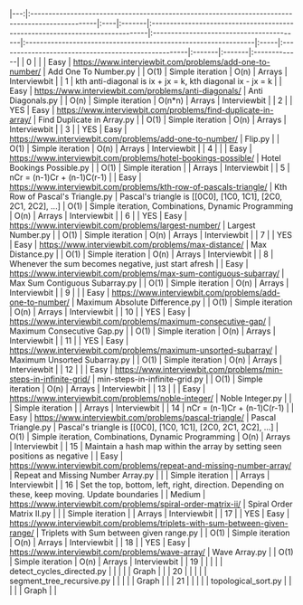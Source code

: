 |---:|:------------------------------------------------------------------------------------------------|:----|:-------|:-----------------------------------------------------------------------------|:-----------------------------------------|:---------------------------------------------------------------|:-----|:----------------------------------------------------|:-------|:-------|:-------------|
|  0 |                                                                                                 |     | Easy   | https://www.interviewbit.com/problems/add-one-to-number/                     | Add One To Number.py                     |                                                                | O(1) | Simple iteration                                    | O(n)   | Arrays | Interviewbit |
|  1 | kth anti-diagonal is ix + jx = k, kth diagonal ix - jx = k                                      |     | Easy   | https://www.interviewbit.com/problems/anti-diagonals/                        | Anti Diagonals.py                        |                                                                | O(n) | Simple iteration                                    | O(n*n) | Arrays | Interviewbit |
|  2 |                                                                                                 | YES | Easy   | https://www.interviewbit.com/problems/find-duplicate-in-array/               | Find Duplicate in Array.py               |                                                                | O(1) | Simple iteration                                    | O(n)   | Arrays | Interviewbit |
|  3 |                                                                                                 | YES | Easy   | https://www.interviewbit.com/problems/add-one-to-number/                     | Flip.py                                  |                                                                | O(1) | Simple iteration                                    | O(n)   | Arrays | Interviewbit |
|  4 |                                                                                                 |     | Easy   | https://www.interviewbit.com/problems/hotel-bookings-possible/               | Hotel Bookings Possible.py               |                                                                | O(1) | Simple iteration                                    |        | Arrays | Interviewbit |
|  5 | nCr = (n-1)Cr + (n-1)C(r-1)                                                                     |     | Easy   | https://www.interviewbit.com/problems/kth-row-of-pascals-triangle/           | Kth Row of Pascal's Triangle.py          | Pascal's triangle is [[0C0], [1C0, 1C1], [2C0, 2C1, 2C2], ...] | O(1) | Simple iteration, Combinations, Dynamic Programming | O(n)   | Arrays | Interviewbit |
|  6 |                                                                                                 | YES | Easy   | https://www.interviewbit.com/problems/largest-number/                        | Largest Number.py                        |                                                                | O(1) | Simple iteration                                    | O(n)   | Arrays | Interviewbit |
|  7 |                                                                                                 | YES | Easy   | https://www.interviewbit.com/problems/max-distance/                          | Max Distance.py                          |                                                                | O(1) | Simple iteration                                    | O(n)   | Arrays | Interviewbit |
|  8 | Whenever the sum becomes negative, just start afresh                                            |     | Easy   | https://www.interviewbit.com/problems/max-sum-contiguous-subarray/           | Max Sum Contiguous Subarray.py           |                                                                | O(1) | Simple iteration                                    | O(n)   | Arrays | Interviewbit |
|  9 |                                                                                                 |     | Easy   | https://www.interviewbit.com/problems/add-one-to-number/                     | Maximum Absolute Difference.py           |                                                                | O(1) | Simple iteration                                    | O(n)   | Arrays | Interviewbit |
| 10 |                                                                                                 | YES | Easy   | https://www.interviewbit.com/problems/maximum-consecutive-gap/               | Maximum Consecutive Gap.py               |                                                                | O(1) | Simple iteration                                    | O(n)   | Arrays | Interviewbit |
| 11 |                                                                                                 | YES | Easy   | https://www.interviewbit.com/problems/maximum-unsorted-subarray/             | Maximum Unsorted Subarray.py             |                                                                | O(1) | Simple iteration                                    | O(n)   | Arrays | Interviewbit |
| 12 |                                                                                                 |     | Easy   | https://www.interviewbit.com/problems/min-steps-in-infinite-grid/            | min-steps-in-infinite-grid.py            |                                                                | O(1) | Simple iteration                                    | O(n)   | Arrays | Interviewbit |
| 13 |                                                                                                 |     | Easy   | https://www.interviewbit.com/problems/noble-integer/                         | Noble Integer.py                         |                                                                |      | Simple iteration                                    |        | Arrays | Interviewbit |
| 14 | nCr = (n-1)Cr + (n-1)C(r-1)                                                                     |     | Easy   | https://www.interviewbit.com/problems/pascal-triangle/                       | Pascal Triangle.py                       | Pascal's triangle is [[0C0], [1C0, 1C1], [2C0, 2C1, 2C2], ...] | O(1) | Simple iteration, Combinations, Dynamic Programming | O(n)   | Arrays | Interviewbit |
| 15 | Maintain a hash map within the array by setting seen positions as negative                      |     | Easy   | https://www.interviewbit.com/problems/repeat-and-missing-number-array/       | Repeat and Missing Number Array.py       |                                                                |      | Simple iteration                                    |        | Arrays | Interviewbit |
| 16 | Set the top, bottom, left, right, direction. Depending on these, keep moving. Update boundaries |     | Medium | https://www.interviewbit.com/problems/spiral-order-matrix-ii/                | Spiral Order Matrix II.py                |                                                                |      | Simple iteration                                    |        | Arrays | Interviewbit |
| 17 |                                                                                                 | YES | Easy   | https://www.interviewbit.com/problems/triplets-with-sum-between-given-range/ | Triplets with Sum between given range.py |                                                                | O(1) | Simple iteration                                    | O(n)   | Arrays | Interviewbit |
| 18 |                                                                                                 | YES | Easy   | https://www.interviewbit.com/problems/wave-array/                            | Wave Array.py                            |                                                                | O(1) | Simple iteration                                    | O(n)   | Arrays | Interviewbit |
| 19 |                                                                                                 |     |        |                                                                              | detect_cycles_directed.py                |                                                                |      |                                                     |        | Graph  |              |
| 20 |                                                                                                 |     |        |                                                                              | segment_tree_recursive.py                |                                                                |      |                                                     |        | Graph  |              |
| 21 |                                                                                                 |     |        |                                                                              | topological_sort.py                      |                                                                |      |                                                     |        | Graph  |              |